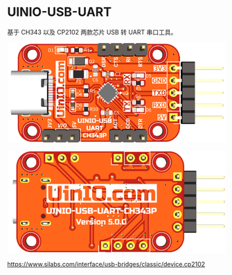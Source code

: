 # UINIO-USB-UART

基于 CH343 以及 CP2102 两款芯片 USB 转 UART 串口工具。

![](./Images/PCB-3D-1.png)

![](./Images/PCB-3D-2.png)

https://www.silabs.com/interface/usb-bridges/classic/device.cp2102